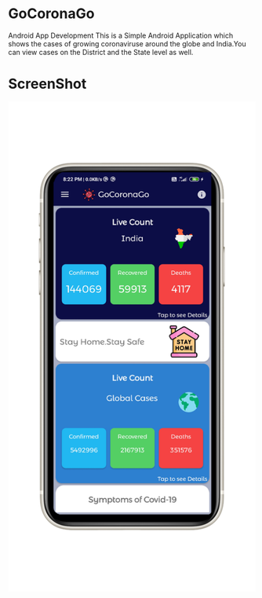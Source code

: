 # GoCoronaGo
Android App Development 
This is a Simple Android Application which shows the cases of growing coronaviruse around the globe and India.You can view cases on the District and the State level as well.

# ScreenShot
![](screenshots/go.jpg)
